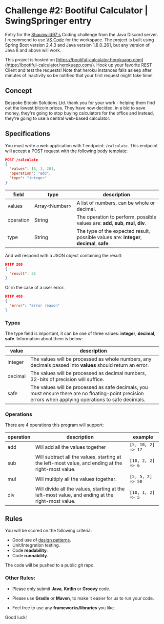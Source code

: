 # Challenge #2: Bootiful Calculator | SwingSpringer entry
Entry for the [Shaunwild97's](https://github.com/Shaunwild97/CodingChallenges/tree/master/bootiful-calculator) Coding challenge from the Java Discord server. I recommend to use [VS Code](https://code.visualstudio.com/) for the workspace. The project is built using Spring Boot version 2.4.3 and Java version 1.8.0_261, but any version of Java 8 and above will work.

This project is hosted on [https://bootiful-calculator.herokuapp.com](https://bootiful-calculator.herokuapp.com/). Hook up your favorite REST Client and test the requests! Note that heroku instances falls asleep after minutes of inactivity so be notified that your first request might take time!

## Concept

Bespoke Bitcoin Solutions Ltd. thank you for your work - helping them find out the lowest bitcoin prices. They have now
decided, in a bid to save money, they're going to stop buying calculators for the office and instead, they're going to
use a central web-based calculator.

## Specifications

You must write a web application with 1 endpoint: `/calculate`. This endpoint will accept
a POST request with the following body template:

```json
POST /calculate
{
  "values": [5, 1, 20],
  "operation": "add",
  "type": "integer"
}
```

field | type | description |
------|------|-------------|
values| Array\<Number\> | A list of numbers, can be whole or decimal. |
operation | String | The operation to perform, possible values are: **add**, **sub**, **mul**, **div**. |
type | String | The type of the expected result, possible values are: **integer**, **decimal**, **safe**.  |


And will respond with a JSON object containing the result:

```json
HTTP 200
{
  "result": 26
}
```

Or in the case of a user error:

```json
HTTP 400
{
  "error": "error reason"
}
```

### Types

The type field is important, it can be one of three values: **integer**, **decimal**, **safe**. Information about 
them is below:

value | description |
---   |     ---     |
integer | The values will be processed as whole numbers, any decimals passed into **values** should return an error.
decimal | The values will be processed as decimal numbers, 32-bits of precision will suffice.
safe | The values will be processed as safe decimals, you must ensure there are no floating-point precision errors when applying operations to safe decimals.

### Operations

There are 4 operations this program will support:

operation | description | example
---       | ----        | ----  
add       | Will add all the values together | `[5, 10, 2] => 17`
sub       | Will subtract all the values, starting at the left-most value, and ending at the right-most value. | `[10, 2, 2] => 6`
mul       | Will multiply all the values together. | `[5, 5, 2] => 50`
div       | Will divide all the values, starting at the left-most value, and ending at the right-most value. | `[10, 1, 2] => 5`


## Rules

You will be scored on the following criteria:

- Good use of [design patterns](https://sourcemaking.com/design_patterns).
- Unit/Integration testing.
- Code **readability**.
- Code **runnability**.

The code will be pushed to a public git repo.

### Other Rules:

- Please only submit **Java**, **Kotlin** or **Groovy** code.

- Please use **Gradle** or **Maven**, to make it easier for us to run your code.

- Feel free to use any **frameworks/libraries** you like.


Good luck!
